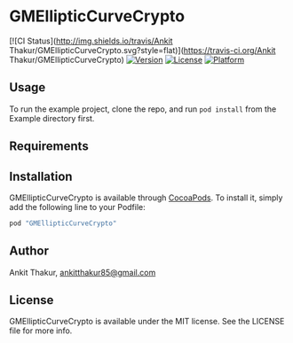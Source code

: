 # GMEllipticCurveCrypto

[![CI Status](http://img.shields.io/travis/Ankit Thakur/GMEllipticCurveCrypto.svg?style=flat)](https://travis-ci.org/Ankit Thakur/GMEllipticCurveCrypto)
[![Version](https://img.shields.io/cocoapods/v/GMEllipticCurveCrypto.svg?style=flat)](http://cocoapods.org/pods/GMEllipticCurveCrypto)
[![License](https://img.shields.io/cocoapods/l/GMEllipticCurveCrypto.svg?style=flat)](http://cocoapods.org/pods/GMEllipticCurveCrypto)
[![Platform](https://img.shields.io/cocoapods/p/GMEllipticCurveCrypto.svg?style=flat)](http://cocoapods.org/pods/GMEllipticCurveCrypto)

## Usage

To run the example project, clone the repo, and run `pod install` from the Example directory first.

## Requirements

## Installation

GMEllipticCurveCrypto is available through [CocoaPods](http://cocoapods.org). To install
it, simply add the following line to your Podfile:

```ruby
pod "GMEllipticCurveCrypto"
```

## Author

Ankit Thakur, ankitthakur85@gmail.com

## License

GMEllipticCurveCrypto is available under the MIT license. See the LICENSE file for more info.
